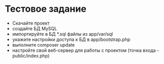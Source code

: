# Тестовое задание

* Скачайте проект
* создайте БД MySQL
* импортируйте в БД *.sql файлы из app/var/sql
* укажите настройки доступа к БД в app/bootstrap.php
* выполните composer update
* настройте свой веб-сервер для работы с проектом (точка входа - public/index.php)
